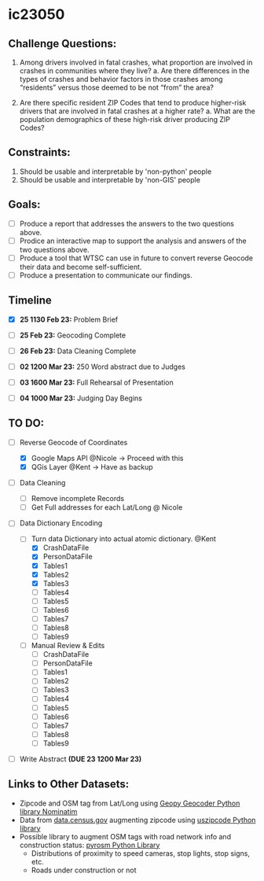 # ic23050


## Challenge Questions:

1.	Among drivers involved in fatal crashes, what proportion are involved in crashes in communities where they live?
	a.	Are there differences in the types of crashes and behavior factors in those crashes among “residents” versus those deemed to be not “from” the area?

2.	Are there specific resident ZIP Codes that tend to produce higher-risk drivers that are involved in fatal crashes at a higher rate? 
	a.	What are the population demographics of these high-risk driver producing ZIP Codes?


## Constraints:

1. Should be usable and interpretable by 'non-python' people
2. Should be usable and interpretable by 'non-GIS' people


## Goals:

- [ ] Produce a report that addresses the answers to the two questions above. 
- [ ] Prodice an interactive map to support the analysis and answers of the two questions above. 
- [ ] Produce a tool that WTSC can use in future to convert reverse Geocode their data and become self-sufficient. 
- [ ] Produce a presentation to communicate our findings. 

## Timeline

- [X] **25 1130 Feb 23:** Problem Brief
- [ ] **25 Feb 23:** Geocoding Complete
- [ ] **26 Feb 23:** Data Cleaning Complete

- [ ] **02 1200 Mar 23:** 250 Word abstract due to Judges
- [ ] **03 1600 Mar 23:** Full Rehearsal of Presentation 
- [ ] **04 1000 Mar 23:** Judging Day Begins
 
## TO DO: 

- [ ] Reverse Geocode of Coordinates
	- [X] Google Maps API @Nicole -> Proceed with this
	- [X] QGis Layer @Kent -> Have as backup

- [ ] Data Cleaning
	- [ ] Remove incomplete Records 
	- [ ] Get Full addresses for each Lat/Long @ Nicole

- [ ] Data Dictionary Encoding
	- [ ] Turn data Dictionary into actual atomic dictionary. @Kent 
		- [X] CrashDataFile
		- [X] PersonDataFile
		- [X] Tables1
		- [X] Tables2
		- [X] Tables3
		- [ ] Tables4
		- [ ] Tables5
		- [ ] Tables6
		- [ ] Tables7
		- [ ] Tables8
		- [ ] Tables9
	- [ ] Manual Review & Edits
		- [ ] CrashDataFile
		- [ ] PersonDataFile
		- [ ] Tables1
		- [ ] Tables2
		- [ ] Tables3
		- [ ] Tables4
		- [ ] Tables5
		- [ ] Tables6
		- [ ] Tables7
		- [ ] Tables8
		- [ ] Tables9

- [ ] Write Abstract **(DUE 23 1200 Mar 23)**


## Links to Other Datasets:
- Zipcode and OSM tag from Lat/Long using [Geopy Geocoder Python library Nominatim](https://nominatim.org/)
- Data from [data.census.gov](data.census.gov) augmenting zipcode using [uszipcode Python library](https://www.pythonpool.com/uszipcode-python/)
- Possible library to augment OSM tags with road network info and construction status: [pyrosm Python Library](https://docs.osmcode.org/pyosmium/latest/)
	- Distributions of proximity to speed cameras, stop lights, stop signs, etc.
	- Roads under construction or not


